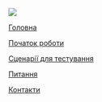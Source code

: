 <div class="footer-bar">

  <div class="footer-top-items">

[<img src="../assets/content/Logo_XS2ASandbox.png" class="logo">](https://dev-modelbank-devportal.cloud.ofin.co/home)

  <div>

<a href="#" class="footer-item" id="footerLogo">Головна</a>

<a href="#" class="footer-item" id="gettingStarted">Початок роботи</a>

<a href="#" class="footer-item" id="testCase">Сценарії для тестування</a>

<a href="#" class="footer-item" id="faq">Питання</a>

<a href="#" class="footer-item" id="contacts">Контакти</a>

  </div>
  </div>

  <div class ="social-media">

[<i class="social-media-icon fab fa-facebook-f"></i>](https://www.facebook.com/ofin-ksa)
[<i class="social-media-icon fab fa-twitter"></i>](https://twitter.com/OFIN)
[<i class="social-media-icon fab fa-xing"></i>](https://www.xing.com/companies/ofin-ksa%26cokg)
[<i class="social-media-icon fab fa-linkedin-in"></i>](https://www.linkedin.com/company/OFIN)

  </div>

</div>
